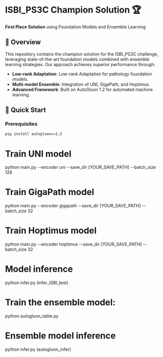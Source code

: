 
# ISBI_PS3C Champion Solution 🏆

**First Place Solution** using Foundation Models and Ensemble Learning

## 📌 Overview

This repository contains the champion solution for the ISBI_PS3C challenge, leveraging state-of-the-art foundation models combined with ensemble learning strategies. Our approach achieves superior performance through:

- **Low-rank Adaptation**: Low-rank Adaptation for pathology foundation models.
- **Multi-model Ensemble**: Integration of UNI, GigaPath, and Hoptimus.
- **Advanced Framework**: Built on AutoGluon 1.2 for automated machine learning.

## 🚀 Quick Start

### Prerequisites

```bash
pip install autogluon==1.2
```

# Train UNI model

python main.py --encoder uni --save_dir [YOUR_SAVE_PATH] --batch_size 128

# Train GigaPath model

python main.py --encoder gigapath --save_dir [YOUR_SAVE_PATH] --batch_size 32

# Train Hoptimus model

python main.py --encoder hoptimus --save_dir [YOUR_SAVE_PATH] --batch_size 32


# Model inference

python infer.py (infer_ISBI_test)

# Train the ensemble model:

python autogluon_table.py

# Ensemble model inference

python infer.py (autogluon_infer)
